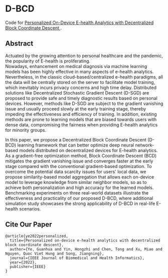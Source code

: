 D-BCD
==
  
Code for [Personalized On-Device E-health Analytics with Decentralized Block Coordinate Descent ](https://arxiv.org/abs/2112.09341).

Abstract
-
Actuated by the growing attention to personal healthcare and the pandemic, the popularity of E-health is proliferating.  
Nowadays, enhancement on medical diagnosis via machine learning models has been highly effective in many aspects of e-health analytics. Nevertheless, in the classic cloud-based/centralized e-health paradigms, all the data will be centrally stored on the server to facilitate model training, which inevitably incurs privacy concerns and high time delay. Distributed solutions like Decentralized Stochastic Gradient Descent (D-SGD) are proposed to provide safe and timely diagnostic results based on personal devices. However, methods like D-SGD are subject to the gradient vanishing issue and usually proceed slowly at the early training stage, thereby impeding the effectiveness and efficiency of training. In addition, existing methods are prone to learning models that are biased towards users with dense data, compromising the fairness when providing E-health analytics for minority groups. 

In this paper, we propose a Decentralized Block Coordinate Descent (D-BCD) learning framework that can better optimize deep neural network-based models distributed on decentralized devices for E-health analytics. As a gradient-free optimization method, Block Coordinate Descent (BCD) mitigates the gradient vanishing issue and converges faster at the early stage compared with the conventional gradient-based optimization. To overcome the potential data scarcity issues for users' local data, we propose similarity-based model aggregation that allows each on-device model to leverage knowledge from similar neighbor models, so as to achieve both personalization and high accuracy for the learned models. Benchmarking experiments on three real-world datasets illustrate the effectiveness and practicality of our proposed D-BCD, where additional simulation study showcases the strong applicability of D-BCD in real-life E-health scenarios.


Cite Our Paper
-
```
@article{ye2022personalized,
  title={Personalized on-device e-health analytics with decentralized block coordinate descent},
  author={Ye, Guanhua and Yin, Hongzhi and Chen, Tong and Xu, Miao and Nguyen, Quoc Viet Hung and Song, Jiangning},
  journal={IEEE Journal of Biomedical and Health Informatics},
  year={2022},
  publisher={IEEE}
}
```
